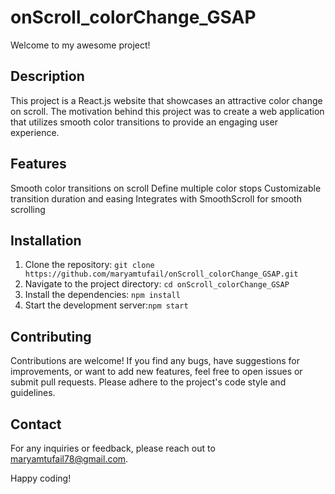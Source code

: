 # onScroll_colorChange_GSAP

Welcome to my awesome project!

## Description

This project is a React.js website that showcases an attractive color change on scroll. The motivation behind this project was to create a web application that utilizes smooth color transitions to provide an engaging user experience.

## Features
Smooth color transitions on scroll
Define multiple color stops
Customizable transition duration and easing
Integrates with SmoothScroll for smooth scrolling

## Installation

1. Clone the repository: `git clone https://github.com/maryamtufail/onScroll_colorChange_GSAP.git`
2. Navigate to the project directory: `cd onScroll_colorChange_GSAP`
3. Install the dependencies: `npm install`
4. Start the development server:`npm start`

## Contributing
Contributions are welcome! If you find any bugs, have suggestions for improvements, or want to add new features, feel free to open issues or submit pull requests. Please adhere to the project's code style and guidelines.

## Contact
For any inquiries or feedback, please reach out to maryamtufail78@gmail.com.

Happy coding!
